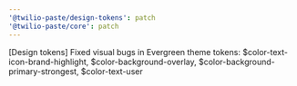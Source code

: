 ```yaml
---
'@twilio-paste/design-tokens': patch
'@twilio-paste/core': patch
---
```


[Design tokens] Fixed visual bugs in Evergreen theme tokens: $color-text-icon-brand-highlight, $color-background-overlay, $color-background-primary-strongest, $color-text-user
